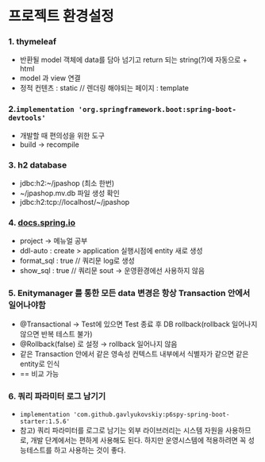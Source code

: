# 프로젝트 환경설정

### 1. thymeleaf

- 반환될 model 객체에 data를 담아 넘기고 return 되는 string(?)에 자동으로 + html
- model 과 view 연결
- 정적 컨텐츠 : static // 렌더링 해야되는 페이지 : template

### 2.`implementation 'org.springframework.boot:spring-boot-devtools'`

- 개발할 때 편의성을 위한 도구
- build → recompile

### 3. h2 database

- jdbc:h2:~/jpashop (최소 한번)
- ~/jpashop.mv.db 파일 생성 확인
- jdbc:h2:tcp://localhost/~/jpashop

### 4. [docs.spring.io](http://docs.spring.io)

- project → 메뉴얼 공부
- ddl-auto : create > application 실행시점에 entity 새로 생성
- format_sql : true // 쿼리문 log로 생성
- show_sql : true // 쿼리문 sout → 운영환경에선 사용하지 않음

### 5. Enitymanager 를 통한 모든 data 변경은 항상 Transaction 안에서 일어나야함

- @Transactional → Test에 있으면 Test 종료 후 DB rollback(rollback 일어나지 않으면 반복 테스트 불가)
- @Rollback(false) 로 설정 → rollback 일어나지 않음
- 같은 Transaction 안에서 같은 영속성 컨텍스트 내부에서 식별자가 같으면 같은 entity로 인식
- == 비교 가능

### 6. 쿼리 파라미터 로그 남기기

- `implementation 'com.github.gavlyukovskiy:p6spy-spring-boot-starter:1.5.6'`
- 참고) 쿼리 파라미터를 로그로 남기는 외부 라이브러리는 시스템 자원을 사용하므로, 개발 단계에서는 편하게 사용해도 된다. 하지만 운영시스템에 적용하려면 꼭 성능테스트를 하고 사용하는 것이 좋다.
